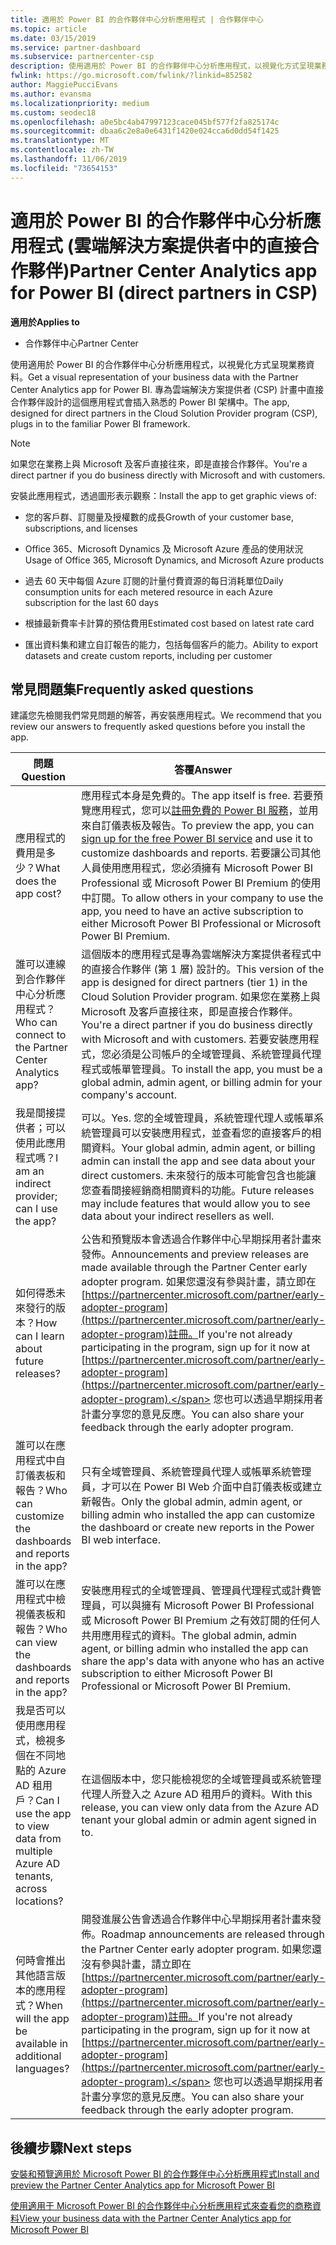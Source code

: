 ```yaml
---
title: 適用於 Power BI 的合作夥伴中心分析應用程式 | 合作夥伴中心
ms.topic: article
ms.date: 03/15/2019
ms.service: partner-dashboard
ms.subservice: partnercenter-csp
description: 使用適用於 Power BI 的合作夥伴中心分析應用程式，以視覺化方式呈現業務資料。
fwlink: https://go.microsoft.com/fwlink/?linkid=852582
author: MaggiePucciEvans
ms.author: evansma
ms.localizationpriority: medium
ms.custom: seodec18
ms.openlocfilehash: a0e5bc4ab47997123cace045bf577f2fa825174c
ms.sourcegitcommit: dbaa6c2e8a0e6431f1420e024cca6d0dd54f1425
ms.translationtype: MT
ms.contentlocale: zh-TW
ms.lasthandoff: 11/06/2019
ms.locfileid: "73654153"
---
```

# <a name="partner-center-analytics-app-for-power-bi-direct-partners-in-csp"></a><span data-ttu-id="5892c-103">適用於 Power BI 的合作夥伴中心分析應用程式 (雲端解決方案提供者中的直接合作夥伴)</span><span class="sxs-lookup"><span data-stu-id="5892c-103">Partner Center Analytics app for Power BI (direct partners in CSP)</span></span>

<span data-ttu-id="5892c-104">**適用於**</span><span class="sxs-lookup"><span data-stu-id="5892c-104">**Applies to**</span></span>

- <span data-ttu-id="5892c-105">合作夥伴中心</span><span class="sxs-lookup"><span data-stu-id="5892c-105">Partner Center</span></span>

<span data-ttu-id="5892c-106">使用適用於 Power BI 的合作夥伴中心分析應用程式，以視覺化方式呈現業務資料。</span><span class="sxs-lookup"><span data-stu-id="5892c-106">Get a visual representation of your business data with the Partner Center Analytics app for Power BI.</span></span> <span data-ttu-id="5892c-107">專為雲端解決方案提供者 (CSP) 計畫中直接合作夥伴設計的這個應用程式會插入熟悉的 Power BI 架構中。</span><span class="sxs-lookup"><span data-stu-id="5892c-107">The app, designed for direct partners in the Cloud Solution Provider program (CSP), plugs in to the familiar Power BI framework.</span></span> 

> [!NOTE]  
> <span data-ttu-id="5892c-108">如果您在業務上與 Microsoft 及客戶直接往來，即是直接合作夥伴。</span><span class="sxs-lookup"><span data-stu-id="5892c-108">You're a direct partner if you do business directly with Microsoft and with customers.</span></span> 

<span data-ttu-id="5892c-109">安裝此應用程式，透過圖形表示觀察：</span><span class="sxs-lookup"><span data-stu-id="5892c-109">Install the app to get graphic views of:</span></span> 

-   <span data-ttu-id="5892c-110">您的客戶群、訂閱量及授權數的成長</span><span class="sxs-lookup"><span data-stu-id="5892c-110">Growth of your customer base, subscriptions, and licenses</span></span>

-   <span data-ttu-id="5892c-111">Office 365、Microsoft Dynamics 及 Microsoft Azure 產品的使用狀況</span><span class="sxs-lookup"><span data-stu-id="5892c-111">Usage of Office 365, Microsoft Dynamics, and Microsoft Azure products</span></span>

-   <span data-ttu-id="5892c-112">過去 60 天中每個 Azure 訂閱的計量付費資源的每日消耗單位</span><span class="sxs-lookup"><span data-stu-id="5892c-112">Daily consumption units for each metered resource in each Azure subscription for the last 60 days</span></span>

-   <span data-ttu-id="5892c-113">根據最新費率卡計算的預估費用</span><span class="sxs-lookup"><span data-stu-id="5892c-113">Estimated cost based on latest rate card</span></span>

-   <span data-ttu-id="5892c-114">匯出資料集和建立自訂報告的能力，包括每個客戶的能力。</span><span class="sxs-lookup"><span data-stu-id="5892c-114">Ability to export datasets and create custom reports, including per customer</span></span>

## <a name="frequently-asked-questions"></a><span data-ttu-id="5892c-115">常見問題集</span><span class="sxs-lookup"><span data-stu-id="5892c-115">Frequently asked questions</span></span>

<span data-ttu-id="5892c-116">建議您先檢閱我們常見問題的解答，再安裝應用程式。</span><span class="sxs-lookup"><span data-stu-id="5892c-116">We recommend that you review our answers to frequently asked questions before you install the app.</span></span> 

| <span data-ttu-id="5892c-117">**問題**</span><span class="sxs-lookup"><span data-stu-id="5892c-117">**Question**</span></span> | <span data-ttu-id="5892c-118">**答覆**</span><span class="sxs-lookup"><span data-stu-id="5892c-118">**Answer**</span></span> |
| --- | ---------- |
| <span data-ttu-id="5892c-119">應用程式的費用是多少？</span><span class="sxs-lookup"><span data-stu-id="5892c-119">What does the app cost?</span></span> | <span data-ttu-id="5892c-120">應用程式本身是免費的。</span><span class="sxs-lookup"><span data-stu-id="5892c-120">The app itself is free.</span></span> <span data-ttu-id="5892c-121">若要預覽應用程式，您可以[註冊免費的 Power BI 服務](https://go.microsoft.com/fwlink/p/?linkid=845347)，並用來自訂儀表板及報告。</span><span class="sxs-lookup"><span data-stu-id="5892c-121">To preview the app, you can [sign up for the free Power BI service](https://go.microsoft.com/fwlink/p/?linkid=845347) and use it to customize dashboards and reports.</span></span> <span data-ttu-id="5892c-122">若要讓公司其他人員使用應用程式，您必須擁有 Microsoft Power BI Professional 或 Microsoft Power BI Premium 的使用中訂閱。</span><span class="sxs-lookup"><span data-stu-id="5892c-122">To allow others in your company to use the app, you need to have an active subscription to either Microsoft Power BI Professional or Microsoft Power BI Premium.</span></span> |
| <span data-ttu-id="5892c-123">誰可以連線到合作夥伴中心分析應用程式？</span><span class="sxs-lookup"><span data-stu-id="5892c-123">Who can connect to the Partner Center Analytics app?</span></span> | <span data-ttu-id="5892c-124">這個版本的應用程式是專為雲端解決方案提供者程式中的直接合作夥伴 (第 1 層) 設計的。</span><span class="sxs-lookup"><span data-stu-id="5892c-124">This version of the app is designed for direct partners (tier 1) in the Cloud Solution Provider program.</span></span> <span data-ttu-id="5892c-125">如果您在業務上與 Microsoft 及客戶直接往來，即是直接合作夥伴。</span><span class="sxs-lookup"><span data-stu-id="5892c-125">You're a direct partner if you do business directly with Microsoft and with customers.</span></span> <span data-ttu-id="5892c-126">若要安裝應用程式，您必須是公司帳戶的全域管理員、系統管理員代理程式或帳單管理員。</span><span class="sxs-lookup"><span data-stu-id="5892c-126">To install the app, you must be a global admin, admin agent, or billing admin for your company's account.</span></span> |
| <span data-ttu-id="5892c-127">我是間接提供者；可以使用此應用程式嗎？</span><span class="sxs-lookup"><span data-stu-id="5892c-127">I am an indirect provider; can I use the app?</span></span> | <span data-ttu-id="5892c-128">可以。</span><span class="sxs-lookup"><span data-stu-id="5892c-128">Yes.</span></span> <span data-ttu-id="5892c-129">您的全域管理員，系統管理代理人或帳單系統管理員可以安裝應用程式，並查看您的直接客戶的相關資料。</span><span class="sxs-lookup"><span data-stu-id="5892c-129">Your global admin, admin agent, or billing admin can install the app and see data about your direct customers.</span></span> <span data-ttu-id="5892c-130">未來發行的版本可能會包含也能讓您查看間接經銷商相關資料的功能。</span><span class="sxs-lookup"><span data-stu-id="5892c-130">Future releases may include features that would allow you to see data about your indirect resellers as well.</span></span> |
| <span data-ttu-id="5892c-131">如何得悉未來發行的版本？</span><span class="sxs-lookup"><span data-stu-id="5892c-131">How can I learn about future releases?</span></span> | <span data-ttu-id="5892c-132">公告和預覽版本會透過合作夥伴中心早期採用者計畫來發佈。</span><span class="sxs-lookup"><span data-stu-id="5892c-132">Announcements and preview releases are made available through the Partner Center early adopter program.</span></span> <span data-ttu-id="5892c-133">如果您還沒有參與計畫，請立即在[https://partnercenter.microsoft.com/partner/early-adopter-program](https://partnercenter.microsoft.com/partner/early-adopter-program)註冊。</span><span class="sxs-lookup"><span data-stu-id="5892c-133">If you're not already participating in the program, sign up for it now at [https://partnercenter.microsoft.com/partner/early-adopter-program](https://partnercenter.microsoft.com/partner/early-adopter-program).</span></span> <span data-ttu-id="5892c-134">您也可以透過早期採用者計畫分享您的意見反應。</span><span class="sxs-lookup"><span data-stu-id="5892c-134">You can also share your feedback through the early adopter program.</span></span> |
| <span data-ttu-id="5892c-135">誰可以在應用程式中自訂儀表板和報告？</span><span class="sxs-lookup"><span data-stu-id="5892c-135">Who can customize the dashboards and reports in the app?</span></span> | <span data-ttu-id="5892c-136">只有全域管理員、系統管理員代理人或帳單系統管理員，才可以在 Power BI Web 介面中自訂儀表板或建立新報告。</span><span class="sxs-lookup"><span data-stu-id="5892c-136">Only the global admin, admin agent, or billing admin who installed the app can customize the dashboard or create new reports in the Power BI web interface.</span></span> |
| <span data-ttu-id="5892c-137">誰可以在應用程式中檢視儀表板和報告？</span><span class="sxs-lookup"><span data-stu-id="5892c-137">Who can view the dashboards and reports in the app?</span></span> | <span data-ttu-id="5892c-138">安裝應用程式的全域管理員、管理員代理程式或計費管理員，可以與擁有 Microsoft Power BI Professional 或 Microsoft Power BI Premium 之有效訂閱的任何人共用應用程式的資料。</span><span class="sxs-lookup"><span data-stu-id="5892c-138">The global admin, admin agent, or billing admin who installed the app can share the app's data with anyone who has an active subscription to either Microsoft Power BI Professional or Microsoft Power BI Premium.</span></span> |
| <span data-ttu-id="5892c-139">我是否可以使用應用程式，檢視多個在不同地點的 Azure AD 租用戶？</span><span class="sxs-lookup"><span data-stu-id="5892c-139">Can I use the app to view data from multiple Azure AD tenants, across locations?</span></span> | <span data-ttu-id="5892c-140">在這個版本中，您只能檢視您的全域管理員或系統管理代理人所登入之 Azure AD 租用戶的資料。</span><span class="sxs-lookup"><span data-stu-id="5892c-140">With this release, you can view only data from the Azure AD tenant your global admin or admin agent signed in to.</span></span> | 
| <span data-ttu-id="5892c-141">何時會推出其他語言版本的應用程式？</span><span class="sxs-lookup"><span data-stu-id="5892c-141">When will the app be available in additional languages?</span></span> | <span data-ttu-id="5892c-142">開發進展公告會透過合作夥伴中心早期採用者計畫來發佈。</span><span class="sxs-lookup"><span data-stu-id="5892c-142">Roadmap announcements are released through the Partner Center early adopter program.</span></span> <span data-ttu-id="5892c-143">如果您還沒有參與計畫，請立即在[https://partnercenter.microsoft.com/partner/early-adopter-program](https://partnercenter.microsoft.com/partner/early-adopter-program)註冊。</span><span class="sxs-lookup"><span data-stu-id="5892c-143">If you're not already participating in the program, sign up for it now at [https://partnercenter.microsoft.com/partner/early-adopter-program](https://partnercenter.microsoft.com/partner/early-adopter-program).</span></span> <span data-ttu-id="5892c-144">您也可以透過早期採用者計畫分享您的意見反應。</span><span class="sxs-lookup"><span data-stu-id="5892c-144">You can also share your feedback through the early adopter program.</span></span> | 



## <a name="next-steps"></a><span data-ttu-id="5892c-145">後續步驟</span><span class="sxs-lookup"><span data-stu-id="5892c-145">Next steps</span></span>

[<span data-ttu-id="5892c-146">安裝和預覽適用於 Microsoft Power BI 的合作夥伴中心分析應用程式</span><span class="sxs-lookup"><span data-stu-id="5892c-146">Install and preview the Partner Center Analytics app for Microsoft Power BI</span></span>](power-bi-app-for-direct-partners-install.md)

[<span data-ttu-id="5892c-147">使用適用于 Microsoft Power BI 的合作夥伴中心分析應用程式來查看您的商務資料</span><span class="sxs-lookup"><span data-stu-id="5892c-147">View your business data with the Partner Center Analytics app for Microsoft Power BI</span></span>](power-bi-app-for-direct-partners-use.md)

